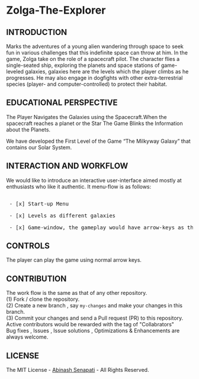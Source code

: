 # Zolga-The-Explorer

INTRODUCTION
------------
Marks the adventures of a young alien wandering through space to seek fun in various challenges that this indefinite space can throw at him. In the game, Zolga take on the role of a spacecraft pilot. The character flies a single-seated ship, exploring the planets and space stations of game-leveled galaxies, galaxies here are the levels which the player climbs as he progresses. He may also engage in dogfights with other extra-terrestrial species (player- and computer-controlled) to protect their habitat.

EDUCATIONAL PERSPECTIVE
-----------------------
The Player  Navigates the Galaxies using the Spacecraft.When the spacecraft reaches a planet or the Star The Game Blinks the Information about the Planets.

We have developed the First Level of the Game “The Milkyway Galaxy” that contains our Solar System.

INTERACTION AND WORKFLOW
------------------------
We would like to introduce an interactive user-interface aimed mostly at enthusiasts who like it authentic. It menu-flow is as follows:
<pre>
	<br> - [x] Start-up Menu
	<br> - [x] Levels as different galaxies
	<br> - [x] Game-window, the gameplay would have arrow-keys as the controlling mechanism.
</pre>

CONTROLS
--------
The player can play the game using normal arrow keys.

CONTRIBUTION
------------
The work flow is the same as that of any other repository. 
<br> (1) Fork / clone the repository.
<br> (2) Create a new branch , say `my-changes` and make your changes in this branch.
<br> (3) Commit your changes and send a Pull request (PR) to this repository.
<br> Active contributors would be rewarded with the tag of "Collabrators"
<br> Bug fixes , Issues , Issue solutions , Optimizations & Enhancements are always welcome.

LICENSE
-------
The MIT License - [Abinash Senapati](http://github.com/Techievena) - All Rights Reserved.
